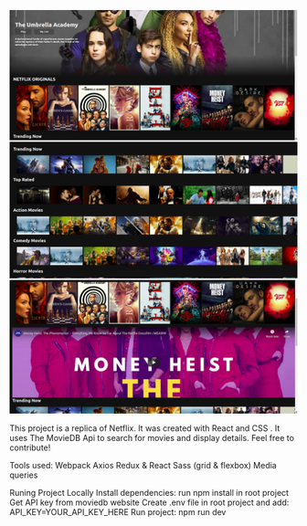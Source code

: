 ![alt text](https://github.com/Raja-mishra1/netflix_clone/blob/main/Screenshot%20from%202020-12-04%2011-12-24.png)
![alt text](https://github.com/Raja-mishra1/netflix_clone/blob/main/Screenshot%20from%202020-12-04%2011-25-10.png)
![alt text](https://github.com/Raja-mishra1/netflix_clone/blob/main/Screenshot%20from%202020-12-04%2011-26-12.png)



This project is a replica of Netflix. It was created with React and CSS . It uses The MovieDB Api to search for movies and display details. Feel free to contribute!

Tools used:
              Webpack
              Axios
              Redux & React
              Sass (grid & flexbox)
              Media queries


Runing Project Locally
Install dependencies: run npm install in root project
Get API key from moviedb website
Create .env file in root project and add: API_KEY=YOUR_API_KEY_HERE
Run project: npm run dev
